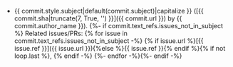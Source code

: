 - {{ commit.style.subject|default(commit.subject)|capitalize }} ([{{ commit.sha|truncate(7, True, '') }}]({{ commit.url }}) by {{ commit.author_name }}).
{%- if commit.text_refs.issues_not_in_subject %} Related issues/PRs: {% for issue in commit.text_refs.issues_not_in_subject -%}
{% if issue.url %}[{{ issue.ref }}]({{ issue.url }}){%else %}{{ issue.ref }}{% endif %}{% if not loop.last %}, {% endif -%}
{%- endfor -%}{%- endif -%}
